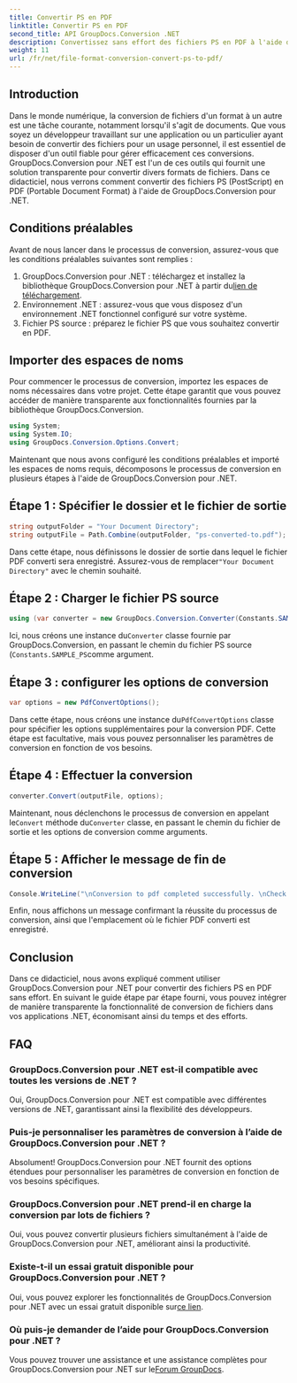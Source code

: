 ```yaml
---
title: Convertir PS en PDF
linktitle: Convertir PS en PDF
second_title: API GroupDocs.Conversion .NET
description: Convertissez sans effort des fichiers PS en PDF à l'aide de GroupDocs.Conversion pour .NET. Intégrez de manière transparente la fonctionnalité de conversion de fichiers dans vos applications .NET.
weight: 11
url: /fr/net/file-format-conversion-convert-ps-to-pdf/
---
```

## Introduction
Dans le monde numérique, la conversion de fichiers d'un format à un autre est une tâche courante, notamment lorsqu'il s'agit de documents. Que vous soyez un développeur travaillant sur une application ou un particulier ayant besoin de convertir des fichiers pour un usage personnel, il est essentiel de disposer d'un outil fiable pour gérer efficacement ces conversions. GroupDocs.Conversion pour .NET est l'un de ces outils qui fournit une solution transparente pour convertir divers formats de fichiers. Dans ce didacticiel, nous verrons comment convertir des fichiers PS (PostScript) en PDF (Portable Document Format) à l'aide de GroupDocs.Conversion pour .NET.
## Conditions préalables
Avant de nous lancer dans le processus de conversion, assurez-vous que les conditions préalables suivantes sont remplies :
1. GroupDocs.Conversion pour .NET : téléchargez et installez la bibliothèque GroupDocs.Conversion pour .NET à partir du[lien de téléchargement](https://releases.groupdocs.com/conversion/net/).
2. Environnement .NET : assurez-vous que vous disposez d'un environnement .NET fonctionnel configuré sur votre système.
3. Fichier PS source : préparez le fichier PS que vous souhaitez convertir en PDF.

## Importer des espaces de noms
Pour commencer le processus de conversion, importez les espaces de noms nécessaires dans votre projet. Cette étape garantit que vous pouvez accéder de manière transparente aux fonctionnalités fournies par la bibliothèque GroupDocs.Conversion.

```csharp
using System;
using System.IO;
using GroupDocs.Conversion.Options.Convert;
```

Maintenant que nous avons configuré les conditions préalables et importé les espaces de noms requis, décomposons le processus de conversion en plusieurs étapes à l'aide de GroupDocs.Conversion pour .NET.
## Étape 1 : Spécifier le dossier et le fichier de sortie
```csharp
string outputFolder = "Your Document Directory";
string outputFile = Path.Combine(outputFolder, "ps-converted-to.pdf");
```
 Dans cette étape, nous définissons le dossier de sortie dans lequel le fichier PDF converti sera enregistré. Assurez-vous de remplacer`"Your Document Directory"` avec le chemin souhaité.
## Étape 2 : Charger le fichier PS source
```csharp
using (var converter = new GroupDocs.Conversion.Converter(Constants.SAMPLE_PS))
```
 Ici, nous créons une instance du`Converter` classe fournie par GroupDocs.Conversion, en passant le chemin du fichier PS source (`Constants.SAMPLE_PS`comme argument.
## Étape 3 : configurer les options de conversion
```csharp
var options = new PdfConvertOptions();
```
 Dans cette étape, nous créons une instance du`PdfConvertOptions` classe pour spécifier les options supplémentaires pour la conversion PDF. Cette étape est facultative, mais vous pouvez personnaliser les paramètres de conversion en fonction de vos besoins.
## Étape 4 : Effectuer la conversion
```csharp
converter.Convert(outputFile, options);
```
 Maintenant, nous déclenchons le processus de conversion en appelant le`Convert` méthode du`Converter` classe, en passant le chemin du fichier de sortie et les options de conversion comme arguments.
## Étape 5 : Afficher le message de fin de conversion
```csharp
Console.WriteLine("\nConversion to pdf completed successfully. \nCheck output in {0}", outputFolder);
```
Enfin, nous affichons un message confirmant la réussite du processus de conversion, ainsi que l'emplacement où le fichier PDF converti est enregistré.

## Conclusion
Dans ce didacticiel, nous avons expliqué comment utiliser GroupDocs.Conversion pour .NET pour convertir des fichiers PS en PDF sans effort. En suivant le guide étape par étape fourni, vous pouvez intégrer de manière transparente la fonctionnalité de conversion de fichiers dans vos applications .NET, économisant ainsi du temps et des efforts.
## FAQ
### GroupDocs.Conversion pour .NET est-il compatible avec toutes les versions de .NET ?
Oui, GroupDocs.Conversion pour .NET est compatible avec différentes versions de .NET, garantissant ainsi la flexibilité des développeurs.
### Puis-je personnaliser les paramètres de conversion à l’aide de GroupDocs.Conversion pour .NET ?
Absolument! GroupDocs.Conversion pour .NET fournit des options étendues pour personnaliser les paramètres de conversion en fonction de vos besoins spécifiques.
### GroupDocs.Conversion pour .NET prend-il en charge la conversion par lots de fichiers ?
Oui, vous pouvez convertir plusieurs fichiers simultanément à l'aide de GroupDocs.Conversion pour .NET, améliorant ainsi la productivité.
### Existe-t-il un essai gratuit disponible pour GroupDocs.Conversion pour .NET ?
 Oui, vous pouvez explorer les fonctionnalités de GroupDocs.Conversion pour .NET avec un essai gratuit disponible sur[ce lien](https://releases.groupdocs.com/).
### Où puis-je demander de l’aide pour GroupDocs.Conversion pour .NET ?
 Vous pouvez trouver une assistance et une assistance complètes pour GroupDocs.Conversion pour .NET sur le[Forum GroupDocs](https://forum.groupdocs.com/c/conversion/11).